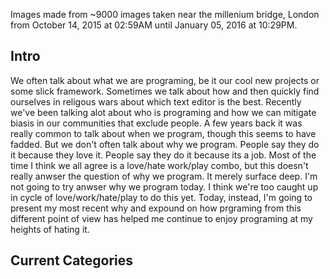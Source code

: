Images made from ~9000 images taken near the millenium bridge, London from October 14, 2015 at 02:59AM until January 05, 2016 at 10:29PM.

## Intro

We often talk about what we are programing, be it our cool new projects or some slick framework. Sometimes we talk about how and then quickly find ourselves in religous wars about which text editor is the best. Recently we've been talking alot about who is programing and how we can mitigate biasis in our communities that exclude people. A few years back it was really common to talk about when we program, though this seems to have fadded. But we don't often talk about why we program. People say they do it because they love it. People say they do it because its a job. Most of the time I think we all agree is a love/hate work/play combo, but this doesn't really anwser the question of why we program. It merely surface deep. I'm not going to try anwser why we program today. I think we're too caught up in cycle of love/work/hate/play to do this yet. Today, instead, I'm going to present my most recent why and expound on how prgraming from this different point of view has helped me continue to enjoy programing at my heights of hating it.

## Current Categories



